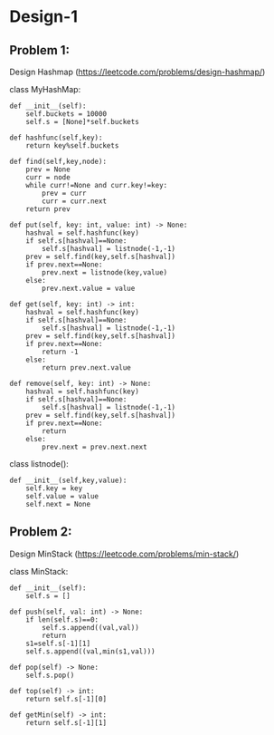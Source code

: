 # Design-1

## Problem 1:
Design Hashmap (https://leetcode.com/problems/design-hashmap/)

class MyHashMap:

    def __init__(self):
        self.buckets = 10000
        self.s = [None]*self.buckets
    
    def hashfunc(self,key):
        return key%self.buckets
    
    def find(self,key,node):
        prev = None
        curr = node
        while curr!=None and curr.key!=key:
            prev = curr
            curr = curr.next
        return prev

    def put(self, key: int, value: int) -> None:
        hashval = self.hashfunc(key)
        if self.s[hashval]==None:
            self.s[hashval] = listnode(-1,-1)
        prev = self.find(key,self.s[hashval])
        if prev.next==None:
            prev.next = listnode(key,value)
        else:
            prev.next.value = value

    def get(self, key: int) -> int:
        hashval = self.hashfunc(key)
        if self.s[hashval]==None:
            self.s[hashval] = listnode(-1,-1)
        prev = self.find(key,self.s[hashval])
        if prev.next==None:
            return -1
        else:
            return prev.next.value

    def remove(self, key: int) -> None:
        hashval = self.hashfunc(key)
        if self.s[hashval]==None:
            self.s[hashval] = listnode(-1,-1)
        prev = self.find(key,self.s[hashval])
        if prev.next==None:
            return
        else:
            prev.next = prev.next.next

class listnode():

    def __init__(self,key,value):
        self.key = key
        self.value = value
        self.next = None
        

## Problem 2:
Design MinStack (https://leetcode.com/problems/min-stack/)

class MinStack:

    def __init__(self):
        self.s = []        

    def push(self, val: int) -> None:
        if len(self.s)==0:
            self.s.append((val,val))
            return 
        s1=self.s[-1][1]
        self.s.append((val,min(s1,val)))

    def pop(self) -> None:
        self.s.pop()

    def top(self) -> int:
        return self.s[-1][0]

    def getMin(self) -> int:
        return self.s[-1][1]


